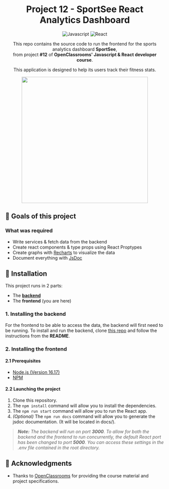 <div align="center">

# Project 12 - SportSee React Analytics Dashboard
![Javascript](https://img.shields.io/badge/JavaScript-F7DF1E?style=for-the-badge&logo=JavaScript&logoColor=white)
![React](https://img.shields.io/badge/React-20232A?style=for-the-badge&logo=react&logoColor=61DAFB)


This repo contains the source code to run the frontend for the sports analytics dashboard **SportSee**,<br />from project **#12** of **OpenClassrooms' Javascript & React developer course**.

This application is designed to help its users track their fitness stats.


<img width="400px" src="https://user-images.githubusercontent.com/68517837/230737366-61f1e827-14d0-486d-90f5-f00e93fca3ca.gif" />

</div>

## 🎯 Goals of this project

### What was required

- Write services & fetch data from the backend
- Create react components & type props using React Proptypes
- Create graphs with [Recharts](https://recharts.org/en-US/) to visualize the data
- Document everything with [JsDoc](https://jsdoc.app/)

## 📝 Installation

This project runs in 2 parts:
- The [**backend**](https://github.com/AnthonyPoullain/OC-P12-Backend)
- The **frontend** (you are here)

### 1. Installing the backend
 For the frontend to be able to access the data, the backend will first need to be running. To install and run the backend, clone [this repo](https://github.com/AnthonyPoullain/OC-P12-Backend) and follow the instructions from the **README**.

### 2. Installing the frontend

#### 2.1 Prerequisites
- [Node.js (Version 16.17)](https://nodejs.org/en/)
- [NPM](https://www.npmjs.com/)

#### 2.2 Launching the project
1. Clone this repository.
2. The `npm install` command will allow you to install the dependencies.
3. The `npm run start` command will allow you to run the React app.
4. *(Optional)* The `npm run docs` command will allow you to generate the jsdoc documentation. (It will be located in docs/).

> ***Note:** The backend will run on port **3000**. To allow for both the backend and the frontend to run concurrently, the default React port has been changed to port **5000**. You can access these settings in the .env file contained in the root directory.*

## 📃 Acknowledgments

- Thanks to [OpenClassrooms](https://openclassrooms.com/en/) for providing the course material and project specifications.
